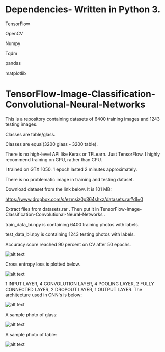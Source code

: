 # Dependencies- Written in Python 3. 
TensorFlow

OpenCV

Numpy

Tqdm

pandas

matplotlib

# TensorFlow-Image-Classification-Convolutional-Neural-Networks

This is a repository containing datasets of 6400 training images and 1243 testing images. 

Classes are table/glass.

Classes are equal(3200 glass - 3200 table). 

There is no high-level API like Keras or TFLearn. Just TensorFlow. I highly recommend training on GPU, rather than CPU.

I trained on GTX 1050. 1 epoch lasted 2 minutes approximately.

There is no problematic image in training and testing dataset.

Download dataset from the link below. It is 101 MB:

https://www.dropbox.com/s/ezmsiz0p364shxz/datasets.rar?dl=0

Extract files from datasets.rar . Then put it in TensorFlow-Image-Classification-Convolutional-Neural-Networks .

train_data_bi.npy is containing 6400 training photos with labels.

test_data_bi.npy is containing 1243 testing photos with labels.

Accuracy score reached 90 percent on CV after 50 epochs.

![alt text](https://github.com/MuhammedBuyukkinaci/TensorFlow-Image-Classification-Convolutional-Neural-Networks/blob/master/accuracy.png)

Cross entropy loss is plotted below.

![alt text](https://github.com/MuhammedBuyukkinaci/TensorFlow-Image-Classification-Convolutional-Neural-Networks/blob/master/loss.png)

1 INPUT LAYER, 4 CONVOLUTION LAYER, 4 POOLING LAYER, 2 FULLY CONNECTED LAYER, 2 DROPOUT LAYER, 1 OUTPUT LAYER.
The architecture used in CNN's is below:

![alt text](https://github.com/MuhammedBuyukkinaci/TensorFlow-Image-Classification-Convolutional-Neural-Networks/blob/master/ARCHITECTURE.png) 

A sample photo of glass:

![alt text](https://github.com/MuhammedBuyukkinaci/TensorFlow-Image-Classification-Convolutional-Neural-Networks/blob/master/glass_16.jpg)

A sample photo of table:

![alt text](https://github.com/MuhammedBuyukkinaci/TensorFlow-Image-Classification-Convolutional-Neural-Networks/blob/master/table_1488.jpg)

